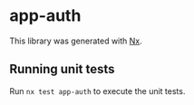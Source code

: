 # app-auth

This library was generated with [Nx](https://nx.dev).

## Running unit tests

Run `nx test app-auth` to execute the unit tests.
